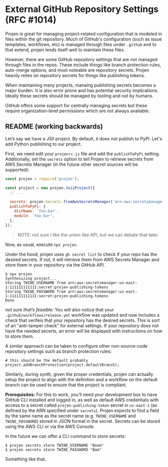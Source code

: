 # External GitHub Repository Settings (RFC #1014)

Projen is great for managing project-related configuration that is modeled in files within the git repository. Much of GitHub's configuration (such as issue 
templates, workflows, etc) is managed through files under `.github` and to that extend, projen lends itself well to maintain these files.

However, there are some GitHub repository settings that are not managed through files in the repos. These include things like branch protection 
rules, auto-merge options, and most noteable are repository secrets. Projen heavily relies on repository secrets for things like publishing tokens.

When maintaining many projects, manaing publishing secrets becomes a major burden. It is also error prone and has potential security implications. Ideally
these secrets should be managed by tooling and not by humans.

GitHub offers some support for centrally managing secrets but these require organization-level permissions which are not always available.

## README (working backwards)

Let’s say we have a JSII project. By default, it does not publish to PyPI. Let's add Python publishing to our project.

First, we need edit your `projenrc.js` file and add the `publishToPyPi` setting. Additionally, set the `secrets` option to tell Projen to 
retrieve secrets from AWS Secrets Manager (in the future other secret sources will be supported):

```js
const projen = require('projen');

const project = new projen.JsiiProject({
  // ...
  
  secrets: projen.Secrets.fromAwsSecretsManager('arn:aws:secretsmanager:us-east-1:111111111111:secret:projen-publishing-tokens'),
  publishToPyPi: {
    distName: 'foo-bar',
    module: 'foo_bar',
  },
});
```

> NOTE: not sure I like the union-like API, but we can debate that later.

Now, as usual, execute `npx projen`.

Under the hood, projen uses `gh secret list` to check if your repo has the desired secrets. 
If not, it will retrieve them from AWS Secrets Manager and store them in your repository via the GitHub API.

```shell
$ npx projen
Synthesizing project...
Storing TWINE_USERNAME from arn:aws:secretsmanager:us-east-1:111111111111:secret:projen-publishing-tokens
Storing TWINE_PASSWORD from arn:aws:secretsmanager:us-east-1:111111111111:secret:projen-publishing-tokens
Done
```

_not sure that’s feasible:_ You will also notice that your `.github/workflows/release.yml` workflow was updated and now includes
a check that verifeis that your repository has the desired secrets. This is sort of an "anti-tamper check" for external settings.
If your repository does not have the needed secerts, an error will be displayed with instructions on how to store them.

A similar approach can be taken to configure other non-source-code repository settings such as branch protection rules:

```
# this should be the default probably
project.addBranchProtection(project.defaultBranch);
```

Similarly, during synth, given the proper credentials, projen can actually setup the project to align with the definition and a 
workflow on the default branch can be used to ensure that the project is compliant.

**Prerequisites:** For this to work, you'll need your development box to have GitHub CLI installed and logged in, as well as default AWS credentials with
access to a secret called `projen-publishing-token` secret in `us-east-1` (as defined by the ARN specified under `secrets`). Projen expects to find a field
by the same name as the secret name (e.g. `TWINE_USERNAME` and `TWINE_PASSWORD`) stored in JSON format in the secret. Secrets can be 
stored using the AWS CLI or via the AWS Console.

In the future we can offer a CLI command to store secrets:

```shell
$ projen secrets store TWINE_USERNAME "Boom"
$ projen secrets store TWINE_PASSWORD "Bam"
```

Something like that.
